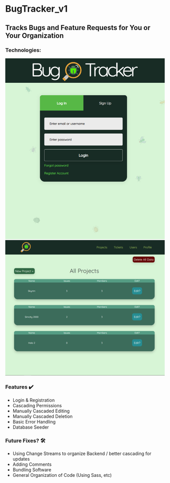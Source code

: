 
# BugTracker_v1
## Tracks Bugs and Feature Requests for You or Your Organization
### Technologies:
![technologies](homeBugs.PNG)
![technologies](dashboard.PNG)

### Features ✔️
- Login & Registration
- Cascading Permissions
- Manually Cascaded Editing
- Manually Cascaded Deletion
- Basic Error Handling
- Database Seeder

### Future Fixes? 🛠
- Using Change Streams to organize Backend / better cascading for updates
- Adding Comments
- Bundling Software
- General Organization of Code (Using Sass, etc)
